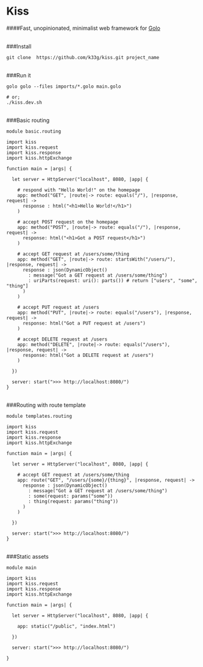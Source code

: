 Kiss
====

####Fast, unopinionated, minimalist web framework for [Golo](http://golo-lang.org/)

<br>
###Install

    git clone  https://github.com/k33g/kiss.git project_name

<br>
###Run it

    golo golo --files imports/*.golo main.golo

    # or;
    ./kiss.dev.sh

<br>
###Basic routing

    module basic.routing

    import kiss
    import kiss.request
    import kiss.response
    import kiss.httpExchange

    function main = |args| {

      let server = HttpServer("localhost", 8080, |app| {

        # respond with "Hello World!" on the homepage
        app: method("GET", |route|-> route: equals("/"), |response, request| ->
          response : html("<h1>Hello World!</h1>")
        )

        # accept POST request on the homepage
        app: method("POST", |route|-> route: equals("/"), |response, request| ->
          response: html("<h1>Got a POST request</h1>")
        )

        # accept GET request at /users/some/thing
        app: method("GET", |route|-> route: startsWith("/users/"), |response, request| ->
          response : json(DynamicObject()
            : message("Got a GET request at /users/some/thing")
            : uriParts(request: uri(): parts()) # return ["users", "some", "thing"]
          )
        )

        # accept PUT request at /users
        app: method("PUT", |route|-> route: equals("/users"), |response, request| ->
          response: html("Got a PUT request at /users")
        )

        # accept DELETE request at /users
        app: method("DELETE", |route|-> route: equals("/users"), |response, request| ->
          response: html("Got a DELETE request at /users")
        )

      })

      server: start(">>> http://localhost:8080/")
    }

<br>
###Routing with route template

    module templates.routing

    import kiss
    import kiss.request
    import kiss.response
    import kiss.httpExchange

    function main = |args| {

      let server = HttpServer("localhost", 8080, |app| {

        # accept GET request at /users/some/thing
        app: route("GET", "/users/{some}/{thing}", |response, request| ->
          response : json(DynamicObject()
            : message("Got a GET request at /users/some/thing")
            : some(request: params("some"))
            : thing(request: params("thing"))
          )
        )

      })

      server: start(">>> http://localhost:8080/")
    }

<br>
###Static assets

    module main

    import kiss
    import kiss.request
    import kiss.response
    import kiss.httpExchange

    function main = |args| {

      let server = HttpServer("localhost", 8080, |app| {

        app: static("/public", "index.html")

      })

      server: start(">>> http://localhost:8080/")

    }

<br>
